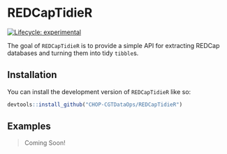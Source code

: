 
<!-- README.md is generated from README.Rmd. Please edit that file -->

# REDCapTidieR

<!-- badges: start -->

[![Lifecycle:
experimental](https://img.shields.io/badge/lifecycle-experimental-orange.svg)](https://lifecycle.r-lib.org/articles/stages.html#experimental)
<!-- badges: end -->

The goal of `REDCapTidieR` is to provide a simple API for extracting
REDCap databases and turning them into tidy `tibble`s.

## Installation

You can install the development version of `REDCapTidieR` like so:

``` r
devtools::install_github("CHOP-CGTDataOps/REDCapTidieR")
```

## Examples

> Coming Soon!
